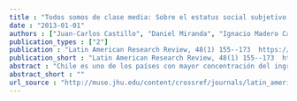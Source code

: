 ```yaml
---
title : "Todos somos de clase media: Sobre el estatus social subjetivo en Chile"
date : "2013-01-01"
authors : ["Juan-Carlos Castillo", "Daniel Miranda", "Ignacio Madero Cabib"]
publication_types : ["2"]
publication : "Latin American Research Review, 48(1) 155--173  https://doi.org/10.1353/lar.2013.0006"
publication_short : "Latin American Research Review, 48(1) 155--173  https://doi.org/10.1353/lar.2013.0006"
abstract : "Chile es uno de los países con mayor concentración del ingreso a nivel mun-dial. Dada la relación entre alta desigualdad económica y patrones de estratificación social, en tal contexto se esperaría una alta dispersión de las percepciones respecto del propio estatus o estatus social subjetivo. Sin embargo, la evidencia internacional señala una marcada tendencia hacia la media del estatus subjetivo, es decir, existirían distorsiones del estatus subjetivo respecto del estatus objetivo. La presente investigación intenta profundizar en este aspecto para el caso de Chile, particularmente en la relación entre estatus socioeconómico, clase social y estatus subjetivo. Los datos a analizar corresponden al módulo de desigualdad económica de la encuesta International Social Survey Programme (ISSP), en su versión del año 2009 para Chile. Los resultados indican una marcada tendencia en la población hacia la media del estatus subjetivo, principalmente de parte de aquellos con mayor estatus objetivo."
abstract_short : ""
url_source : "http://muse.jhu.edu/content/crossref/journals/latin_american_research_review/v048/48.1.castillo.html"
---
```

